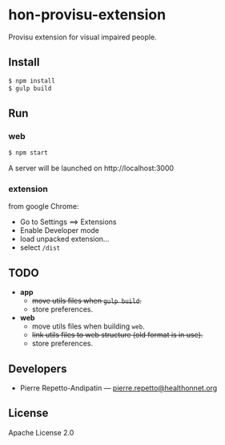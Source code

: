hon-provisu-extension
=====================

Provisu extension for visual impaired people.

Install
-------

```bash
$ npm install
$ gulp build
```

Run
---

### web

```bash
$ npm start
```

A server will be launched on http://localhost:3000

### extension

from google Chrome:

* Go to Settings ==> Extensions
* Enable Developer mode
* load unpacked extension...
* select `/dist`

TODO
----

* **app**
  * ~~move utils files when `gulp build`.~~
  * store preferences.
* **web**
  * move utils files when building `web`.
  * ~~link utils files to web structure (old format is in use).~~
  * store preferences.

Developers
----------

* Pierre Repetto-Andipatin — <pierre.repetto@healthonnet.org>

License
-------

Apache License 2.0
